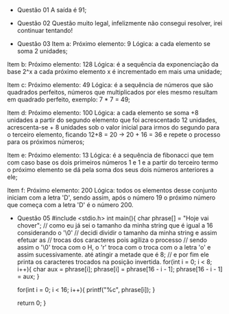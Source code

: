 - Questão 01
A saída é 91;

- Questão 02
Questão muito legal, infelizmente não consegui resolver, irei continuar tentando!

- Questão 03
Item a: 
Próximo elemento: 9
Lógica: a cada elemento se soma 2 unidades;

Item b: 
Próximo elemento: 128
Lógica: é a sequência da exponenciação da base 2^x a cada próximo elemento x é incrementado em mais uma unidade;

Item c: 
Próximo elemento: 49
Lógica: é a sequência de números que são quadrados perfeitos, números que multiplicados por eles mesmo resultam em quadrado perfeito, exemplo: 7 * 7 = 49;

Item d: 
Próximo elemento: 100
Lógica: a cada elemento se soma +8 unidades a partir do segundo elemento que foi acrescentado 12 unidades, acrescenta-se + 8 unidades sob o valor inicial para irmos do segundo para o terceiro elemento, ficando 12+8 = 20 -> 20 + 16 = 36 e repete o processo para os próximos números;

Item e: 
Próximo elemento: 13
Lógica: é a sequência de fibonacci que tem com caso base os dois primeiros números 1 e 1 e a partir do terceiro termo o próximo elemento se dá pela soma dos seus dois números anteriores a ele;


Item f: 
Próximo elemento: 200
Lógica: todos os elementos desse conjunto iniciam com a letra 'D', sendo assim, após o número 19 o próximo número que começa com a letra 'D' é o número 200.


- Questão 05
#include <stdio.h>
int main(){
    char phrase[] = "Hoje vai chover";
    // como eu já sei o tamanho da minha string que é igual a 16 considerando o '\0'
    // decidi dividir o tamanho da minha string e assim efetuar as
    // trocas dos caracteres pois agiliza o processo
    // sendo assim o '\0' troca com o H, o 'r' troca com o troca com o a letra 'o' e assim sucessivamente. até atingir a metade que é 8;
    // e por fim ele printa os caracteres trocados na posição invertida.
    for(int i = 0; i < 8; i++){
        char aux = phrase[i];
        phrase[i] = phrase[16 - i - 1];
        phrase[16 - i - 1] = aux;
    }

    for(int i = 0; i < 16; i++){
        printf("%c", phrase[i]);
    }

    return 0;
}